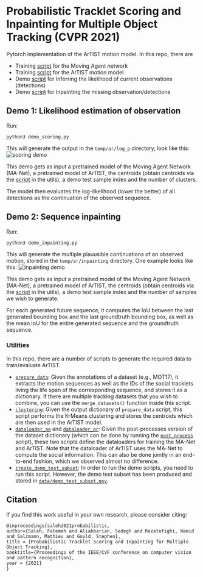# Probabilistic Tracklet Scoring and Inpainting for Multiple Object Tracking (CVPR 2021)
Pytorch implementation of the ArTIST motion model. In this repo, there are

- Training [script](https://github.com/fatemeh-slh/ArTIST/blob/main/train_ae.py) for the Moving Agent network
- Training [script](https://github.com/fatemeh-slh/ArTIST/blob/main/train_ar.py) for the ArTIST motion model
- Demo [script](https://github.com/fatemeh-slh/ArTIST/blob/main/demo_scoring.py) for Inferring the likelihood of current observations (detections)
- Demo [script](https://github.com/fatemeh-slh/ArTIST/blob/main/demo_inpainting.py) for Inpainting the missing observation/detections


## Demo 1: Likelihood estimation of observation
Run:
```
python3 demo_scoring.py
```
This will generate the output in the `temp/ar/log_p` directory, look like this:
![scoring demo](https://github.com/fatemeh-slh/ArTIST/blob/main/temp/ar/log_p/likelihood.jpg)

This demo gets as input a pretrained model of the Moving Agent Network (MA-Net), a pretrained model of ArTIST, the centroids (obtain centroids via the [script](https://github.com/fatemeh-slh/ArTIST/blob/main/utils/clustering.py) in the utils), a demo test sample index and the number of clusters.

The model then evaluates the log-likelihood (lower the better) of all detections as the continuation of the observed sequence. 

## Demo 2: Sequence inpainting
Run:
```
python3 demo_inpainting.py
```
This will generate the multiple plauusible continuations of an observed motion, stored in the `temp/ar/inpainting` directory. One example looks like this:
![inpainting demo](https://github.com/fatemeh-slh/ArTIST/blob/main/temp/ar/inpainting/inpainting_25.jpg)

This demo gets as input  a pretrained model of the Moving Agent Network (MA-Net), a pretrained model of ArTIST, the centroids (obtain centroids via the [script](https://github.com/fatemeh-slh/ArTIST/blob/main/utils/clustering.py) in the utils), a demo test sample index and the number of samples we wish to generate.

For each generated future sequence, it computes the IoU between the last generated bounding box and the last groundtruth bounding box, as well as the mean IoU for the entire generated sequence and the groundtruth sequence.


### Utilities
In this repo, there are a number of scripts to generate the required data to train/evaluate ArTIST.
- [`prepare_data`](https://github.com/fatemeh-slh/ArTIST/blob/main/utils/prepare_data.py): Given the annotations of a dataset (e.g., MOT17), it extracts the motion sequences as well as the IDs of the social tracklets living the life span of the corresponding sequence, and stores it as a dictionary. If there are multiple tracking datasets that you wish to combine, you can use the `merge_datasets()` function inside this script.
- [`clustering`](https://github.com/fatemeh-slh/ArTIST/blob/main/utils/clustering.py): Given the output dictionary of `prepare_data` script, this script performs the K-Means clustering and stores the centroids which are then used in the ArTIST model.
- [`dataloader_ae`](https://github.com/fatemeh-slh/ArTIST/blob/main/utils/dataloader_ae.py) and [`dataloader_ar`](https://github.com/fatemeh-slh/ArTIST/blob/main/utils/dataloader_ar.py): Given the post-processes version of the dataset dictionary (which can be done by running the [`post_process`](https://github.com/fatemeh-slh/ArTIST/blob/main/utils/post_process.py) script), these two scripts define the dataloaders for training the MA-Net and ArTIST. Note that the dataloader of ArTIST uses the MA-Net to compute the social information. This can also be done jointly in an end-to-end fashion, which we observed almost no difference.
- [`create_demo_test_subset`](https://github.com/fatemeh-slh/ArTIST/blob/main/utils/create_demo_test_subset.py): In order to run the demo scripts, you need to run this script. However, the demo test subset has been produced and stored in [`data/demo_test_subset.npy`](https://github.com/fatemeh-slh/ArTIST/blob/main/data/demo_test_subset.npy).


## Citation
If you find this work useful in your own research, please consider citing:
```
@inproceedings{saleh2021probabilistic,
author={Saleh, Fatemeh and Aliakbarian, Sadegh and Rezatofighi, Hamid and Salzmann, Mathieu and Gould, Stephen},
title = {Probabilistic Tracklet Scoring and Inpainting for Multiple Object Tracking},
booktitle={Proceedings of the IEEE/CVF conference on computer vision and pattern recognition},
year = {2021}
}
```
